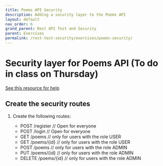 ```yaml
---
title: Poems API Security
description: Adding a security layer to the Poems API
layout: default
nav_order: 6
grand_parent: Rest API Test and Security
parent: Exercises
permalink: /rest-test-security/exercises/poems-security/
---
```


# Security layer for Poems API (To do in class on Thursday)

[See this resource for help](../../toolbox/security/api_security.md)

## Create the security routes

1. Create the following routes:

    - POST /register        // Open for everyone
    - POST /login           // Open for everyone
    - GET /poems            // only for users with the role USER
    - GET /poems/{id}       // only for users with the role USER
    - POST /poems           // only for users with the role ADMIN
    - PUT /poems/{id}       // only for users with the role ADMIN
    - DELETE /poems/{id}    // only for users with the role ADMIN
